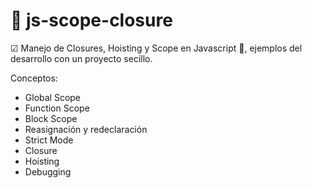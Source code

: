 # 🚙 js-scope-closure
☑ Manejo de Closures, Hoisting y Scope en Javascript 💎, ejemplos del desarrollo con un proyecto secillo.

Conceptos: 
- Global Scope
- Function Scope
- Block Scope
- Reasignación y redeclaración
- Strict Mode
- Closure
- Hoisting
- Debugging 
